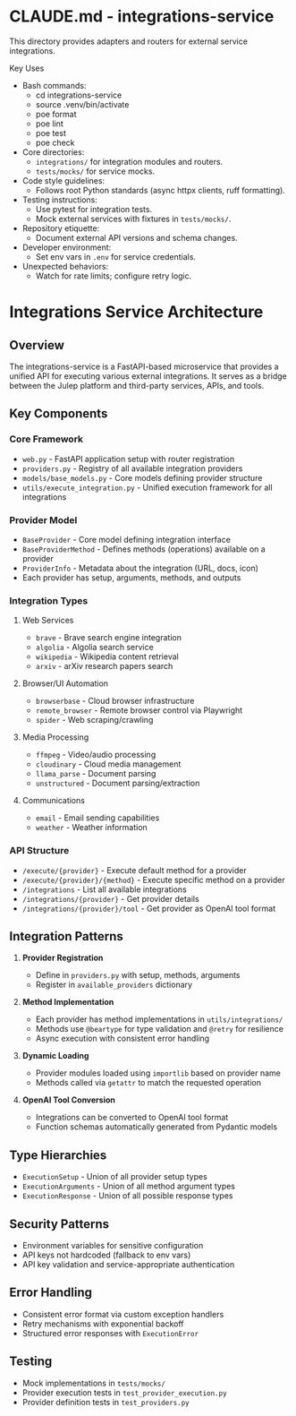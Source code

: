 # CLAUDE.md - integrations-service

This directory provides adapters and routers for external service integrations.

Key Uses
- Bash commands:
  - cd integrations-service
  - source .venv/bin/activate
  - poe format
  - poe lint
  - poe test
  - poe check
- Core directories:
  - `integrations/` for integration modules and routers.
  - `tests/mocks/` for service mocks.
- Code style guidelines:
  - Follows root Python standards (async httpx clients, ruff formatting).
- Testing instructions:
  - Use pytest for integration tests.
  - Mock external services with fixtures in `tests/mocks/`.
- Repository etiquette:
  - Document external API versions and schema changes.
- Developer environment:
  - Set env vars in `.env` for service credentials.
- Unexpected behaviors:
  - Watch for rate limits; configure retry logic.

# Integrations Service Architecture

## Overview
The integrations-service is a FastAPI-based microservice that provides a unified API for executing various external integrations. It serves as a bridge between the Julep platform and third-party services, APIs, and tools.

## Key Components

### Core Framework
- `web.py` - FastAPI application setup with router registration
- `providers.py` - Registry of all available integration providers
- `models/base_models.py` - Core models defining provider structure
- `utils/execute_integration.py` - Unified execution framework for all integrations

### Provider Model
- `BaseProvider` - Core model defining integration interface
- `BaseProviderMethod` - Defines methods (operations) available on a provider
- `ProviderInfo` - Metadata about the integration (URL, docs, icon)
- Each provider has setup, arguments, methods, and outputs

### Integration Types
1. Web Services
   - `brave` - Brave search engine integration
   - `algolia` - Algolia search service
   - `wikipedia` - Wikipedia content retrieval
   - `arxiv` - arXiv research papers search

2. Browser/UI Automation
   - `browserbase` - Cloud browser infrastructure
   - `remote_browser` - Remote browser control via Playwright
   - `spider` - Web scraping/crawling

3. Media Processing
   - `ffmpeg` - Video/audio processing
   - `cloudinary` - Cloud media management
   - `llama_parse` - Document parsing
   - `unstructured` - Document parsing/extraction

4. Communications
   - `email` - Email sending capabilities
   - `weather` - Weather information

### API Structure
- `/execute/{provider}` - Execute default method for a provider
- `/execute/{provider}/{method}` - Execute specific method on a provider
- `/integrations` - List all available integrations
- `/integrations/{provider}` - Get provider details
- `/integrations/{provider}/tool` - Get provider as OpenAI tool format

## Integration Patterns
1. **Provider Registration**
   - Define in `providers.py` with setup, methods, arguments
   - Register in `available_providers` dictionary

2. **Method Implementation** 
   - Each provider has method implementations in `utils/integrations/`
   - Methods use `@beartype` for type validation and `@retry` for resilience
   - Async execution with consistent error handling

3. **Dynamic Loading**
   - Provider modules loaded using `importlib` based on provider name
   - Methods called via `getattr` to match the requested operation

4. **OpenAI Tool Conversion**
   - Integrations can be converted to OpenAI tool format
   - Function schemas automatically generated from Pydantic models

## Type Hierarchies
- `ExecutionSetup` - Union of all provider setup types
- `ExecutionArguments` - Union of all method argument types
- `ExecutionResponse` - Union of all possible response types

## Security Patterns
- Environment variables for sensitive configuration
- API keys not hardcoded (fallback to env vars)
- API key validation and service-appropriate authentication

## Error Handling
- Consistent error format via custom exception handlers
- Retry mechanisms with exponential backoff
- Structured error responses with `ExecutionError`

## Testing
- Mock implementations in `tests/mocks/`
- Provider execution tests in `test_provider_execution.py`
- Provider definition tests in `test_providers.py`